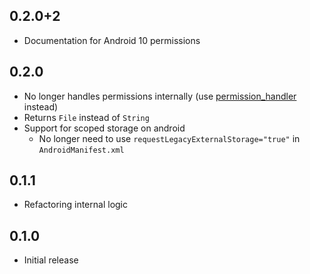## 0.2.0+2

* Documentation for Android 10 permissions

## 0.2.0

* No longer handles permissions internally (use [permission_handler](https://pub.dev/packages/permission_handler) instead)
* Returns `File` instead of `String`
* Support for scoped storage on android
  * No longer need to use `requestLegacyExternalStorage="true"` in `AndroidManifest.xml`

## 0.1.1

* Refactoring internal logic

## 0.1.0

* Initial release